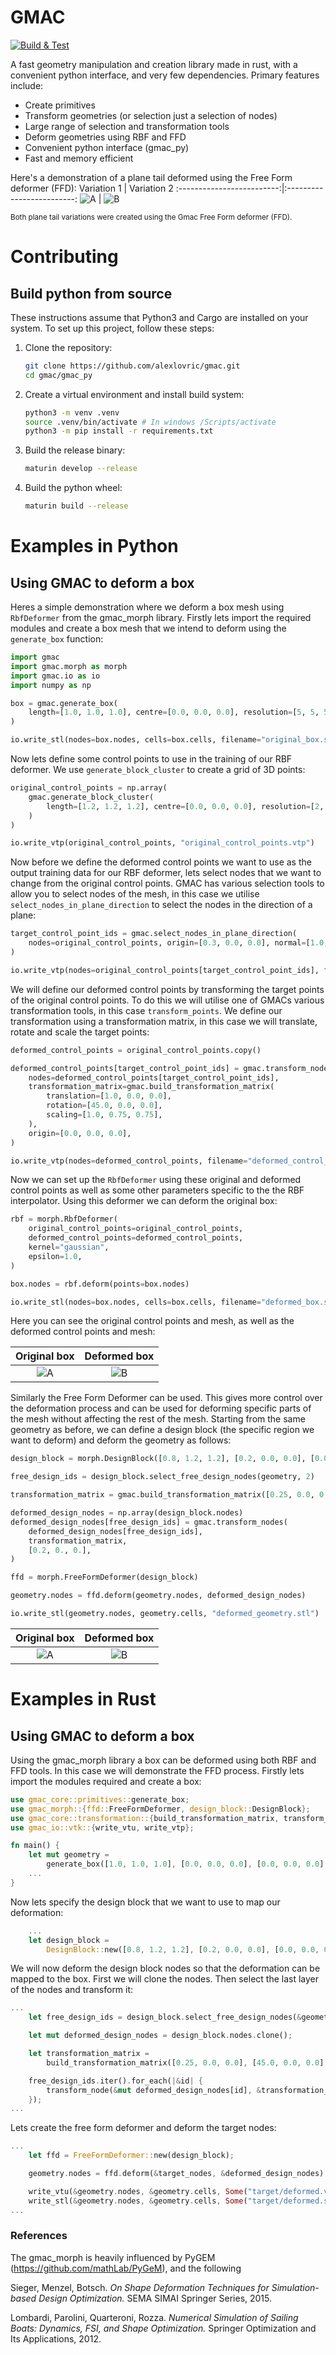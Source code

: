 # GMAC
[![Build & Test](https://github.com/alexlovric/gmac/actions/workflows/build&test.yml/badge.svg?branch=main)](https://github.com/alexlovric/gmac/actions/workflows/build&test.yml)

A fast geometry manipulation and creation library made in rust, with a convenient python interface, and very few dependencies. Primary features include:
- Create primitives
- Transform geometries (or selection just a selection of nodes)
- Large range of selection and transformation tools
- Deform geometries using RBF and FFD
- Convenient python interface (gmac_py)
- Fast and memory efficient

Here's a demonstration of a plane tail deformed using the Free Form deformer (FFD):
Variation 1             |  Variation 2
:-------------------------:|:-------------------------:
![A](docs/plane_tail_variation1a.png)  |  ![B](docs/plane_tail_variation2a.png)


<sup>Both plane tail variations were created using the Gmac Free Form deformer (FFD).</sup>

# Contributing
## Build python from source
These instructions assume that Python3 and Cargo are installed on your system. To set up this project, follow these steps:
1. Clone the repository:
    ```bash
    git clone https://github.com/alexlovric/gmac.git
    cd gmac/gmac_py
    ```
2. Create a virtual environment and install build system:
    ```bash
    python3 -m venv .venv
    source .venv/bin/activate # In windows /Scripts/activate
    python3 -m pip install -r requirements.txt
    ```
3. Build the release binary:
    ```bash
    maturin develop --release
    ```
4. Build the python wheel:
    ```bash
    maturin build --release
    ```

# Examples in Python
## Using GMAC to deform a box
Heres a simple demonstration where we deform a box mesh using `RbfDeformer` from the gmac_morph library.
Firstly lets import the required modules and create a box mesh that we intend to deform using the `generate_box` function:

```python
import gmac
import gmac.morph as morph
import gmac.io as io
import numpy as np

box = gmac.generate_box(
    length=[1.0, 1.0, 1.0], centre=[0.0, 0.0, 0.0], resolution=[5, 5, 5]
)

io.write_stl(nodes=box.nodes, cells=box.cells, filename="original_box.stl")
```
Now lets define some control points to use in the training of our RBF deformer. We use `generate_block_cluster` to create a grid of 3D points:
```python
original_control_points = np.array(
    gmac.generate_block_cluster(
        length=[1.2, 1.2, 1.2], centre=[0.0, 0.0, 0.0], resolution=[2, 2, 2]
    )
)

io.write_vtp(original_control_points, "original_control_points.vtp")
```
Now before we define the deformed control points we want to use as the output training data for our RBF deformer, lets select nodes that we want to change from the original control points. GMAC has various selection tools to allow you to select nodes of the mesh, in this case we utilise `select_nodes_in_plane_direction` to select the nodes in the direction of a plane:
```python
target_control_point_ids = gmac.select_nodes_in_plane_direction(
    nodes=original_control_points, origin=[0.3, 0.0, 0.0], normal=[1.0, 0.0, 0.0]
)

io.write_vtp(nodes=original_control_points[target_control_point_ids], filename="target_points.vtp")
```
We will define our deformed control points by transforming the target points of the original control points. To do this we will utilise one of GMACs various transformation tools, in this case `transform_points`. We define our transformation using a transformation matrix, in this case we will translate, rotate and scale the target points:
```python
deformed_control_points = original_control_points.copy()

deformed_control_points[target_control_point_ids] = gmac.transform_nodes(
    nodes=deformed_control_points[target_control_point_ids],
    transformation_matrix=gmac.build_transformation_matrix(
        translation=[1.0, 0.0, 0.0],
        rotation=[45.0, 0.0, 0.0],
        scaling=[1.0, 0.75, 0.75],
    ),
    origin=[0.0, 0.0, 0.0],
)

io.write_vtp(nodes=deformed_control_points, filename="deformed_control_points.vtp")
```
Now we can set up the `RbfDeformer` using these original and deformed control points as well as some other parameters specific to the the RBF interpolator. Using this deformer we can deform the original box:
```python
rbf = morph.RbfDeformer(
    original_control_points=original_control_points,
    deformed_control_points=deformed_control_points,
    kernel="gaussian",
    epsilon=1.0,
)

box.nodes = rbf.deform(points=box.nodes)

io.write_stl(nodes=box.nodes, cells=box.cells, filename="deformed_box.stl")
```
Here you can see the original control points and mesh, as well as the deformed control points and mesh:

Original box             |  Deformed box
:-------------------------:|:-------------------------:
![A](docs/example_1_original_control_points.png)  |  ![B](docs/example_1_deformed_control_points.png)

Similarly the Free Form Deformer can be used. This gives more control over the deformation process and can be used for deforming specific parts of the mesh without affecting the rest of the mesh. Starting from the same geometry as before, we can define a design block (the specific region we want to deform) and deform the geometry as follows:

```python
design_block = morph.DesignBlock([0.8, 1.2, 1.2], [0.2, 0.0, 0.0], [0.0, 0.0, 0.0], [2, 2, 2])

free_design_ids = design_block.select_free_design_nodes(geometry, 2)

transformation_matrix = gmac.build_transformation_matrix([0.25, 0.0, 0.0], [45.0, 0.0, 0.0], [1.0, 1.5, 1.5])

deformed_design_nodes = np.array(design_block.nodes)
deformed_design_nodes[free_design_ids] = gmac.transform_nodes(
    deformed_design_nodes[free_design_ids],
    transformation_matrix,
    [0.2, 0., 0.],
)

ffd = morph.FreeFormDeformer(design_block)

geometry.nodes = ffd.deform(geometry.nodes, deformed_design_nodes)

io.write_stl(geometry.nodes, geometry.cells, "deformed_geometry.stl")
```

Original box             |  Deformed box
:-------------------------:|:-------------------------:
![A](docs/example_2_original_control_points.png)  |  ![B](docs/example_2_deformed_control_points.png)


# Examples in Rust
## Using GMAC to deform a box
Using the gmac_morph library a box can be deformed using both RBF and FFD tools. In this case we will demonstrate the FFD process.
Firstly lets import the modules required and create a box:

```rust
use gmac_core::primitives::generate_box;
use gmac_morph::{ffd::FreeFormDeformer, design_block::DesignBlock};
use gmac_core::transformation::{build_transformation_matrix, transform_node};
use gmac_io::vtk::{write_vtu, write_vtp};

fn main() {
    let mut geometry =
        generate_box([1.0, 1.0, 1.0], [0.0, 0.0, 0.0], [0.0, 0.0, 0.0], [5, 5, 5]);
    ...
}
```
Now lets specify the design block that we want to use to map our deformation:
```rust
    ...
    let design_block =
        DesignBlock::new([0.8, 1.2, 1.2], [0.2, 0.0, 0.0], [0.0, 0.0, 0.0], [2, 2, 2]);
```
We will now deform the design block nodes so that the deformation can be mapped to the box. First we will clone the nodes. Then select the last layer of the nodes and transform it:
```rust
...
    let free_design_ids = design_block.select_free_design_nodes(&geometry, Some(2)).unwrap();

    let mut deformed_design_nodes = design_block.nodes.clone();

    let transformation_matrix =
        build_transformation_matrix([0.25, 0.0, 0.0], [45.0, 0.0, 0.0], [1.0, 1.5, 1.5]);

    free_design_ids.iter().for_each(|&id| {
        transform_node(&mut deformed_design_nodes[id], &transformation_matrix, &[0.2, 0., 0.])
    });
...
```
Lets create the free form deformer and deform the target nodes:
```rust
...
    let ffd = FreeFormDeformer::new(design_block);

    geometry.nodes = ffd.deform(&target_nodes, &deformed_design_nodes).unwrap();

    write_vtu(&geometry.nodes, &geometry.cells, Some("target/deformed.vtu")).unwrap();
    write_stl(&geometry.nodes, &geometry.cells, Some("target/deformed.stl")).unwrap();
...
```

### References

The gmac_morph is heavily influenced by PyGEM (https://github.com/mathLab/PyGeM), and the following

Sieger, Menzel, Botsch. *On Shape Deformation Techniques for Simulation-based Design Optimization.* SEMA SIMAI Springer Series, 2015.

Lombardi, Parolini, Quarteroni, Rozza. *Numerical Simulation of Sailing Boats: Dynamics, FSI, and Shape Optimization.* Springer Optimization and Its Applications, 2012.

